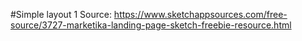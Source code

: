 #Simple layout 1
Source: https://www.sketchappsources.com/free-source/3727-marketika-landing-page-sketch-freebie-resource.html